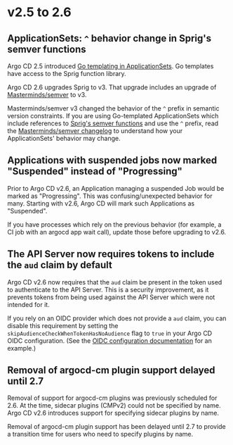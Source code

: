# v2.5 to 2.6

## ApplicationSets: `^` behavior change in Sprig's semver functions
Argo CD 2.5 introduced [Go templating in ApplicationSets](https://argo-cd.readthedocs.io/en/stable/operator-manual/applicationset/GoTemplate/). Go templates have access to the Sprig function library.

Argo CD 2.6 upgrades Sprig to v3. That upgrade includes an upgrade of [Masterminds/semver](https://github.com/Masterminds/semver/releases) to v3.

Masterminds/semver v3 changed the behavior of the `^` prefix in semantic version constraints. If you are using Go-templated ApplicationSets which include references to [Sprig's semver functions](https://masterminds.github.io/sprig/semver.html) and use the `^` prefix, read the [Masterminds/semver changelog](https://github.com/Masterminds/semver/releases/tag/v3.0.0) to understand how your ApplicationSets' behavior may change.

## Applications with suspended jobs now marked "Suspended" instead of "Progressing"
Prior to Argo CD v2.6, an Application managing a suspended Job would be marked as "Progressing". This was confusing/unexpected behavior for many. Starting with v2.6, Argo CD will mark such Applications as "Suspended".

If you have processes which rely on the previous behavior (for example, a CI job with an argocd app wait call), update those before upgrading to v2.6.

## The API Server now requires tokens to include the `aud` claim by default

Argo CD v2.6 now requires that the `aud` claim be present in the token used to authenticate to the API Server. This is a 
security improvement, as it prevents tokens from being used against the API Server which were not intended for it.

If you rely on an OIDC provider which does not provide a `aud` claim, you can disable this requirement by setting the 
`skipAudienceCheckWhenTokenHasNoAudience` flag to `true` in your Argo CD OIDC configuration. (See the 
[OIDC configuration documentation](https://argo-cd.readthedocs.io/en/stable/operator-manual/user-management/#existing-oidc-provider)
for an example.)

## Removal of argocd-cm plugin support delayed until 2.7

Removal of support for argocd-cm plugins was previously scheduled for 2.6. At the time, sidecar plugins (CMPv2) could not be specified by
name. Argo CD v2.6 introduces support for specifying sidecar plugins by name.

Removal of argocd-cm plugin support has been delayed until 2.7 to provide a transition time for users who need to 
specify plugins by name.
